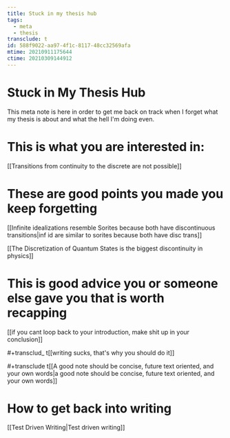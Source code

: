 ```yaml
---
title: Stuck in my thesis hub
tags:
  - meta
  - thesis
transclude: t
id: 588f9022-aa97-4f1c-8117-48cc32569afa
mtime: 20210911175644
ctime: 20210309144912
---
```


# Stuck in My Thesis Hub

This meta note is here in order to get me back on track when I forget what my thesis is about and what the hell I'm doing even.

# This is what you are interested in:

[[Transitions from continuity to the discrete are not possible]]

# These are good points you made you keep forgetting

[[Infinite idealizations resemble Sorites because both have discontinuous transitions|inf id are similar to sorites because both have disc trans]]

[[The Discretization of Quantum States is the biggest discontinuity in physics]]

# This is good advice you or someone else gave you that is worth recapping

[[if you cant loop back to your introduction, make shit up in your conclusion]]

\#+transclud\_ t[[writing sucks, that's why you should do it]]

\#+transclude t[[A good note should be concise, future text oriented, and your own words|a good note should be concise, future text oriented, and your own words]]

# How to get back into writing

[[Test Driven Writing|Test driven writing]]
